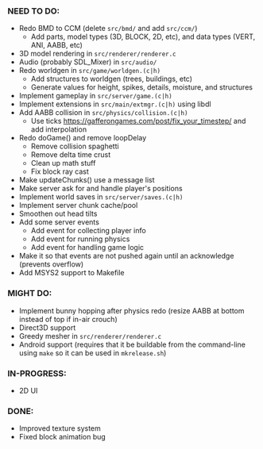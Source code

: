 ### NEED TO DO:
- Redo BMD to CCM (delete `src/bmd/` and add `src/ccm/`)
    - Add parts, model types (3D, BLOCK, 2D, etc), and data types (VERT, ANI, AABB, etc)
- 3D model rendering in `src/renderer/renderer.c`
- Audio (probably SDL_Mixer) in `src/audio/`
- Redo worldgen in `src/game/worldgen.(c|h)`
    - Add structures to worldgen (trees, buildings, etc)
    - Generate values for height, spikes, details, moisture, and structures
- Implement gameplay in `src/server/game.(c|h)`
- Implement extensions in `src/main/extmgr.(c|h)` using libdl
- Add AABB collision in `src/physics/collision.(c|h)`
    - Use ticks https://gafferongames.com/post/fix_your_timestep/ and add interpolation
- Redo doGame() and remove loopDelay
    - Remove collision spaghetti
    - Remove delta time crust
    - Clean up math stuff
    - Fix block ray cast
- Make updateChunks() use a message list
- Make server ask for and handle player's positions
- Implement world saves in `src/server/saves.(c|h)`
- Implement server chunk cache/pool
- Smoothen out head tilts
- Add some server events
    - Add event for collecting player info
    - Add event for running physics
    - Add event for handling game logic
- Make it so that events are not pushed again until an acknowledge (prevents overflow)
- Add MSYS2 support to Makefile

### MIGHT DO:
- Implement bunny hopping after physics redo (resize AABB at bottom instead of top if in-air crouch)
- Direct3D support
- Greedy mesher in `src/renderer/renderer.c`
- Android support (requires that it be buildable from the command-line using `make` so it can be used in `mkrelease.sh`)

### IN-PROGRESS:
- 2D UI

### DONE:
- Improved texture system
- Fixed block animation bug
